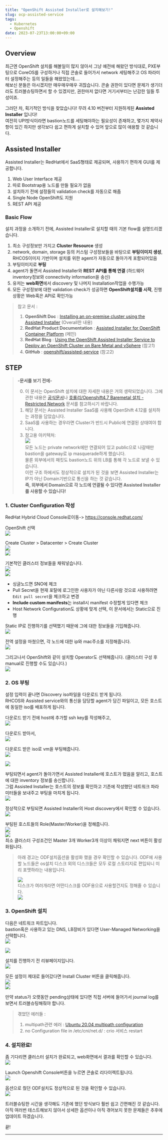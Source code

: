 ```yaml
---
title: "OpenShift Assisted Installer로 설치해보기!"
slug: ocp-assisted-service
tags:
  - Kubernetes
  - Openshift
date: 2023-07-23T13:00:00+09:00
---
```


## Overview

최근엔 OpenShift 설치를 해볼일이 많지 않아서 그냥 예전에 해왔던 방식대로, PXE부팅으로 CoreOS를 구성하거나 직접 콘솔로 들어가서 network 세팅해주고 OS 파라미터 설정해주는 등의 일들을 해왔었는데....   
해보신 분들은 아시겠지만 매우매우매우 귀찮습니다. 콘솔 권한이 있다면 문제가 생기더라도 트러블슈팅하면서 할 수 있겠지만, 권한마저 없다면 거기서부터는 난감한 일들 투성이죠.   

그러던 차, 획기적인 방식을 찾았습니다! 무려 4.10 버전부터 지원하게된 **Assisted Installer** 입니다!  
여전히 UPI방식이라면 bastion노드를 세팅해야하는 필요성이 존재하고, 몇가지 제약사항이 있긴 하지만 생각보다 쉽고 편하게 설치할 수 있어 앞으로 많이 애용할 것 같습니다.  


## Assisted Installer
Assisted Installer는 RedHat에서 SaaS형태로 제공되며, 사용하기 편하게 GUI를 제공합니다.  

1. Web User Interface 제공
2. 따로 Bootstrap용 노드를 만들 필요가 없음
3. 설치하기 전에 설정들의 validation check를 자동으로 해줌
4. Single Node OpenShift도 지원
5. REST API 제공

### Basic Flow
설치 과정을 소개하기 전에, Assisted Installer로 설치할 때의 기본 flow를 설명드리겠습니다.  

1. 최소 구성정보만 가지고 **Cluster Resource** 생성
2. network, domain, storage 등의 커스텀 구성정보들을 바탕으로 **부팅이미지 생성**, RHCOS이미지 기반이며 설치를 위한 agent가 자동으로 돌아가게 포함되어있음
3. 부팅이미지로 **부팅**
4. agent가 돌면서 Assisted Installer와 **REST API를 통해 연결** (하드웨어 inventory정보와 connectivity information을 송신)
5. 유저는 **web화면**에서 discovery 및 나머지 Installation작업을 수행가능
6. 모든 구성정보에 대한 validation check가 성공하면 **OpenShift설치를 시작**, 진행상황은 Web혹은 API로 확인가능

>참고 문서 :   
> 1. **OpenShift Doc** : [Installing an on-premise cluster using the Assisted Installer](https://docs.openshift.com/container-platform/4.13/installing/installing_on_prem_assisted/installing-on-prem-assisted.html) (Overall한 내용)  
>2. **RedHat Product Documentation** : [Assisted Installer for OpenShift Container Platform](https://access.redhat.com/documentation/en-us/assisted_installer_for_openshift_container_platform/2022/html-single/assisted_installer_for_openshift_container_platform/index?extIdCarryOver=true&sc_cid=701f2000001Css5AAC) (메인)  
>3. **RedHat Blog** : [Using the OpenShift Assisted Installer Service to Deploy an OpenShift Cluster on Bare Metal and vSphere](https://cloud.redhat.com/blog/using-the-openshift-assisted-installer-service-to-deploy-an-openshift-cluster-on-metal-and-vsphere) (참고1)  
>4. **GitHub** : [openshift/assisted-service](https://github.com/openshift/assisted-service) (참고2)  


## STEP

>**-문서를 보기 전에-**  
>
>0. 이 문서는 OpenShift 설치에 대한 자세한 내용은 거의 생략되었습니다. 그에 관한 내용은 [공식문서](https://docs.openshift.com/container-platform/4.13/installing/installing_bare_metal/preparing-to-install-on-bare-metal.html)나 [호롤리/Openshift4.7 Baremetal 설치 - Restricted Network](https://gruuuuu.github.io/ocp/ocp4.7-restricted/) 문서를 참고하시기 바랍니다.  
>1. 해당 문서는 Assisted Installer SaaS를 사용해 OpenShift 4.12를 설치하는 과정을 담았습니다.  
>2. SaaS를 사용하는 경우라면 Cluster가 반드시 Public에 연결된 상태여야 합니다.  
>3. 참고용 아키텍처:   
>![](https://raw.githubusercontent.com/GRuuuuu/hololy-img-repo/main/2023/2023-07-23-ocp-assisted-service/0.png)  
> 모든 노드는 private network에만 연결되어 있고 public으로 나갈때만 bastion을 gateway로 ip masquerade하게 했습니다.  
>물론 외부에서의 패킷도 bastion노드 위의 LB를 통해 각 노드로 보낼 수 있습니다.  
> 이런 구조 하에서도 정상적으로 설치가 된 것을 보면 Assisted Installer는 IP가 아닌 Domain기반으로 통신을 하는 것 같습니다.  
> **즉, 외부에서 Domain으로 각 노드에 연결될 수 있다면 Assisted Installer를 사용할 수 있습니다!**   


### 1. Cluster Configuration 작성

RedHat Hybrid Cloud Console로이동-> https://console.redhat.com/

OpenShift 선택    
![](https://raw.githubusercontent.com/GRuuuuu/hololy-img-repo/main/2023/2023-07-23-ocp-assisted-service/1.png)    

Create Cluster > Datacenter > Create Cluster   
![](https://raw.githubusercontent.com/GRuuuuu/hololy-img-repo/main/2023/2023-07-23-ocp-assisted-service/2.png)    
![](https://raw.githubusercontent.com/GRuuuuu/hololy-img-repo/main/2023/2023-07-23-ocp-assisted-service/3.png)    

기본적인 클러스터 정보들을 채워넣습니다.  
![](https://raw.githubusercontent.com/GRuuuuu/hololy-img-repo/main/2023/2023-07-23-ocp-assisted-service/4.png)    
![](https://raw.githubusercontent.com/GRuuuuu/hololy-img-repo/main/2023/2023-07-23-ocp-assisted-service/5.png)    

- 싱글노드면 SNO에 체크
- Pull Secret을 현재 포탈에 로그인한 사용자가 아닌 다른사람 것으로 사용하려면 `Edit pull secret`을 체크하고 변경
- **Include custom manifests**는 install시 manifest 수정할게 있다면 체크
- Host Network Configuration도 상황에 맞게 선택, 이 문서에서는 Static으로 진행  

Static IP로 진행하기를 선택했기 때문에 그에 대한 정보들을 기입해줍니다.  
![](https://raw.githubusercontent.com/GRuuuuu/hololy-img-repo/main/2023/2023-07-23-ocp-assisted-service/6.png)    

전역 설정을 마쳤으면, 각 노드에 대한 ip와 mac주소를 지정해줍니다.  
![](https://raw.githubusercontent.com/GRuuuuu/hololy-img-repo/main/2023/2023-07-23-ocp-assisted-service/7.png)    

그리고나서 OpenShift와 같이 설치할 Operator도 선택해줍니다. (클러스터 구성 후 manual로 진행할 수도 있습니다.)  
![](https://raw.githubusercontent.com/GRuuuuu/hololy-img-repo/main/2023/2023-07-23-ocp-assisted-service/8.png)    

### 2. OS 부팅
설정 입력이 끝나면 Discovery iso파일을 다운로드 받게 됩니다.  
RHCOS와 Assisted service와의 통신을 담당할 agent가 담긴 파일이고, 모든 호스트에 동일한 iso를 배포하게 됩니다.  

다운로드 받기 전에 host에 추가할 ssh key를 작성해주고,  
![](https://raw.githubusercontent.com/GRuuuuu/hololy-img-repo/main/2023/2023-07-23-ocp-assisted-service/9.png)   

다운로드 받아서,    
![](https://raw.githubusercontent.com/GRuuuuu/hololy-img-repo/main/2023/2023-07-23-ocp-assisted-service/10.png)     

다운로드 받은 iso로 vm을 부팅해줍니다.  
![](https://raw.githubusercontent.com/GRuuuuu/hololy-img-repo/main/2023/2023-07-23-ocp-assisted-service/11.png)     

![](https://raw.githubusercontent.com/GRuuuuu/hololy-img-repo/main/2023/2023-07-23-ocp-assisted-service/12.png)     

부팅되면서 agent가 돌아가면서 Assisted Installer에 호스트가 떴음을 알리고, 호스트에 대한 inventory 정보를 송신합니다.  
그럼 Assisted Installer는 호스트의 정보를 확인하고 기존에 작성했던 네트워크 파라미터들을 보내주고 부팅을 마치게 됩니다.    
![](https://raw.githubusercontent.com/GRuuuuu/hololy-img-repo/main/2023/2023-07-23-ocp-assisted-service/13.png)     

정상적으로 부팅되면 Assisted Installer의 Host discovery에서 확인할 수 있습니다.  
![](https://raw.githubusercontent.com/GRuuuuu/hololy-img-repo/main/2023/2023-07-23-ocp-assisted-service/14.png)     

부팅된 호스트들의 Role(Master/Worker)을 정해줍니다.  
![](https://raw.githubusercontent.com/GRuuuuu/hololy-img-repo/main/2023/2023-07-23-ocp-assisted-service/15.png)     
![](https://raw.githubusercontent.com/GRuuuuu/hololy-img-repo/main/2023/2023-07-23-ocp-assisted-service/16.png)     
최소 클러스터 구성조건인 Master 3개 Worker3개 이상이 채워지면 next 버튼이 활성화됩니다.  

> 아래 경고는 ODF설치옵션을 활성화 했을 경우 확인할 수 있습니다.
>ODF에 사용할 노드들은 os설치 디스크 외의 디스크들은 모두 로컬 스토리지로 편입되니 미리 포맷하라는 내용입니다.  
>
>![](https://raw.githubusercontent.com/GRuuuuu/hololy-img-repo/main/2023/2023-07-23-ocp-assisted-service/17.png)     
>디스크가 여러개라면 어떤디스크를 ODF용으로 사용할건지도 정해줄 수 있습니다.  
>![](https://raw.githubusercontent.com/GRuuuuu/hololy-img-repo/main/2023/2023-07-23-ocp-assisted-service/18.png)     

### 3. OpenShift 설치
다음은 네트워크 파트입니다.  
bastion혹은 사용하고 있는 DNS, LB장비가 있다면 User-Managed Networking을 선택합니다.  
![](https://raw.githubusercontent.com/GRuuuuu/hololy-img-repo/main/2023/2023-07-23-ocp-assisted-service/19.png)     

![](https://raw.githubusercontent.com/GRuuuuu/hololy-img-repo/main/2023/2023-07-23-ocp-assisted-service/20.png)     


설치를 진행하기 전 리뷰페이지입니다.  
![](https://raw.githubusercontent.com/GRuuuuu/hololy-img-repo/main/2023/2023-07-23-ocp-assisted-service/21.png)     

모든 설정이 제대로 들어갔다면 Install Cluster 버튼을 클릭해줍니다.  
![](https://raw.githubusercontent.com/GRuuuuu/hololy-img-repo/main/2023/2023-07-23-ocp-assisted-service/22.png)     
![](https://raw.githubusercontent.com/GRuuuuu/hololy-img-repo/main/2023/2023-07-23-ocp-assisted-service/23.png)     

만약 status가 오랫동안 pending상태에 있다면 직접 서버에 들어가서 journal log를 보면서 트러블슈팅해줘야 합니다.  

>겪었던 에러들 :   
> 1. multipath관련 에러 : [Ubuntu 20.04 multipath configuration](https://askubuntu.com/questions/1242731/ubuntu-20-04-multipath-configuration)  
> 2. no Configuration file in /etc/cni/net.d/ : crio 서비스 restart

### 4. 설치완료!
좀 기다리면 클러스터 설치가 완료되고, web화면에서 결과를 확인할 수 있습니다.   
![](https://raw.githubusercontent.com/GRuuuuu/hololy-img-repo/main/2023/2023-07-23-ocp-assisted-service/24.png)     

Launch Openshift Console버튼을 누르면 콘솔로 리다이렉트됩니다.  
![](https://raw.githubusercontent.com/GRuuuuu/hololy-img-repo/main/2023/2023-07-23-ocp-assisted-service/25.png)     

옵션으로 줬던 ODF설치도 정상적으로 된 것을 확인할 수 있습니다.  
![](https://raw.githubusercontent.com/GRuuuuu/hololy-img-repo/main/2023/2023-07-23-ocp-assisted-service/26.png)     


트러블슈팅한 시간을 생각해도 기존에 했던 방식보다 훨씬 쉽고 간편해진 것 같습니다.  
아직 여러번 테스트해보지 않아서 상세한 옵션이나 아직 겪어보지 못한 문제들은 추후에 업데이트 하겠습니다.  

끝!

----